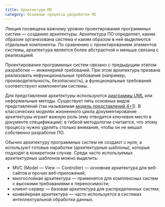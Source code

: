```yaml
---
title: Архитектура ПО
category: Основные процессы разработки ПО
---
```


Лекция посвящена важному уровню проектирования программных систем — созданию архитектуры. Архитектура ПО определяет, 
каким образом организована система и каким образом в ней выделяются отдельные компоненты. 
По сравнению с проектированием элементов системы, архитектура является более абстрактной и меньше связана с реализацией.

Проектирование программных систем связано с предыдущим этапом разработки — инженерией требований. 
При этом архитектура призвана реализовать нефункциональные требования (например, производительность, безопасность), 
а функциональные требования соответствуют компонентам системы.

Для представления архитектуры используются [диаграммы UML][1] или неформальные методы. 
Существует пять основных видов представлений (так называемая [модель представлений 4+1][2]). 
В классических моделях жизненного цикла документирование архитектуры играет важную роль 
(ему отводится ключевое место в документе спецификации); в гибкой методологии считается, 
что этому процессу нужно уделять столько внимания, чтобы он не мешал собственно разработке ПО.

Обычно архитектуру программных систем не создают с нуля, а используют готовые наработки (архитектурные шаблоны), 
которые подходят в конкретном случае. Среди часто используемых архитектурных шаблонов можно выделить:

  * MVC (Model — View — Controller) — основная архитектура для веб-сайтов и прочих веб-приложений;
  * многослойная архитектура — применятся для комплексных систем с высокими требованиями к переносимости;
  * клиент-сервер — базовая архитектура для распределенных систем;
  * конвейерная архитектура — часто используется в системах интеллектуальной обработки данных.


[1]: https://en.wikipedia.org/wiki/Unified_Modeling_Language
[2]: https://en.wikipedia.org/wiki/4%2B1_architectural_view_model

